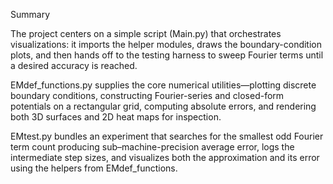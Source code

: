 Summary

The project centers on a simple script (Main.py) that orchestrates visualizations: it imports the helper modules, draws the boundary-condition plots, and then hands off to the testing harness to sweep Fourier terms until a desired accuracy is reached.

EMdef_functions.py supplies the core numerical utilities—plotting discrete boundary conditions, constructing Fourier-series and closed-form potentials on a rectangular grid, computing absolute errors, and rendering both 3D surfaces and 2D heat maps for inspection.

EMtest.py bundles an experiment that searches for the smallest odd Fourier term count producing sub–machine-precision average error, logs the intermediate step sizes, and visualizes both the approximation and its error using the helpers from EMdef_functions.
